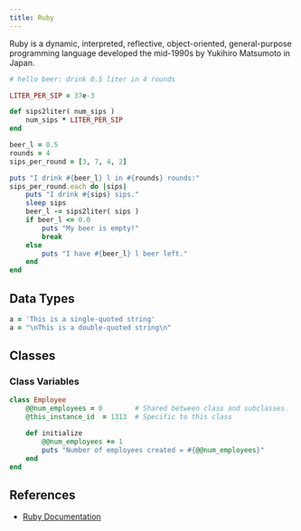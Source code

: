 ```yaml
---
title: Ruby
---
```

Ruby is a dynamic, interpreted, reflective, object-oriented, general-purpose programming language developed the mid-1990s by Yukihiro Matsumoto in Japan.

```ruby
# hello beer: drink 0.5 liter in 4 rounds

LITER_PER_SIP = 37e-3

def sips2liter( num_sips )
    num_sips * LITER_PER_SIP
end

beer_l = 0.5
rounds = 4
sips_per_round = [3, 7, 4, 2]

puts "I drink #{beer_l} l in #{rounds} rounds:"
sips_per_round.each do |sips|
    puts "I drink #{sips} sips."
    sleep sips 
    beer_l -= sips2liter( sips )
    if beer_l <= 0.0
        puts "My beer is empty!"
        break
    else
        puts "I have #{beer_l} l beer left."
    end
end
```



## Data Types

```ruby
a = 'This is a single-quoted string'
a = "\nThis is a double-quoted string\n"
```





## Classes


### Class Variables
```ruby
class Employee
	@@num_employees = 0        # Shared between class and subclasses
	@this_instance_id  = 1313  # Specific to this class

    def initialize
        @@num_employees += 1
        puts "Number of employees created = #{@@num_employees}"
    end
end
```


## References

* [Ruby Documentation](http://ruby-doc.org/core-2.6.1/Class.html)


